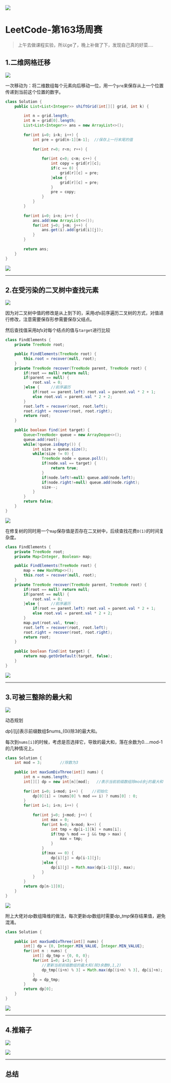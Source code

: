 ![](https://tyh-blog-image.oss-cn-beijing.aliyuncs.com/pixiv%E4%BD%9C%E5%93%81/DS1GxpqVoAA7Syz.jpeg)

# LeetCode-第163场周赛

> 上午去做课程实验，所以ge了，晚上补做了下，发现自己真的好菜....

## 1.二维网格迁移

![](https://tyh-blog-image.oss-cn-beijing.aliyuncs.com/LeetCode-%E5%9B%BE%E7%89%87/2019-11-17_18-44_1.png)

一次移动为：将二维数组每个元素向后移动一位，用一个`pre`来保存从上一个位置传递到当前这个位置的数字。

```java
class Solution {
    public List<List<Integer>> shiftGrid(int[][] grid, int k) {
        
        int n = grid.length;
        int m = grid[0].length;
        List<List<Integer>> ans = new ArrayList<>();
        
        for(int i=0; i<k; i++) {
            int pre = grid[n-1][m-1];  //保存上一行末尾的值
            
            for(int r=0; r<n; r++) {
                
                for(int c=0; c<m; c++) {
                    int copy = grid[r][c];
                    if(c == 0) {
                        grid[r][c] = pre;
                    }else {
                        grid[r][c] = pre;
                    }
                    pre = copy;
                }
            }
        }
        
        for(int i=0; i<n; i++) {
            ans.add(new ArrayList<>());
            for(int j=0; j<m; j++) {
                ans.get(i).add(grid[i][j]);
            }
        }
        
        return ans;
    }
}
```

![](https://tyh-blog-image.oss-cn-beijing.aliyuncs.com/LeetCode-%E5%9B%BE%E7%89%87/2019-11-17_18-44.png)

---

## 2.在受污染的二叉树中查找元素

![](https://tyh-blog-image.oss-cn-beijing.aliyuncs.com/LeetCode-%E5%9B%BE%E7%89%87/2019-11-17_19-06_1.png)

因为对二叉树中值的修改是从上到下的，采用$dfs$前序遍历二叉树的方式，对值进行修改，注意需要保存形参需要保存父结点。

然后查找值采用$bfs$对每个结点的值与`target`进行比较

```java
class FindElements {
    private TreeNode root;

    public FindElements(TreeNode root) {
        this.root = recover(null, root);
    }
    private TreeNode recover(TreeNode parent, TreeNode root) {
        if(root == null) return null;
        if(parent == null) {
            root.val = 0;
        }else {     //前序遍历
            if(root == parent.left) root.val = parent.val * 2 + 1;
            else root.val = parent.val * 2 + 2;
        }
        root.left = recover(root, root.left);
        root.right = recover(root, root.right);
        return root;
    }
    
    public boolean find(int target) {
        Queue<TreeNode> queue = new ArrayDeque<>();
        queue.add(root);
        while(!queue.isEmpty()) {
            int size = queue.size();
            while(size != 0) {
                TreeNode node = queue.poll();
                if(node.val == target) {
                    return true;
                }
                if(node.left!=null) queue.add(node.left);
                if(node.right!=null) queue.add(node.right);
                size--;
            }
        }
        return false;
    }
}
```

![](https://tyh-blog-image.oss-cn-beijing.aliyuncs.com/LeetCode-%E5%9B%BE%E7%89%87/2019-11-17_19-06.png)

在修复树的同时用一个`map`保存值是否存在二叉树中，后续查找花费`O(1)`的时间复杂度。

```java
class FindElements {
    private TreeNode root;
    private Map<Integer, Boolean> map;

    public FindElements(TreeNode root) {
        map = new HashMap<>();
        this.root = recover(null, root);
    }
    private TreeNode recover(TreeNode parent, TreeNode root) {
        if(root == null) return null;
        if(parent == null) {
            root.val = 0;
        }else {     //前序遍历
            if(root == parent.left) root.val = parent.val * 2 + 1;
            else root.val = parent.val * 2 + 2;
        }
        map.put(root.val, true);
        root.left = recover(root, root.left);
        root.right = recover(root, root.right);
        return root;
    }
    
    public boolean find(int target) {
        return map.getOrDefault(target, false);
    }
}
```

![](https://tyh-blog-image.oss-cn-beijing.aliyuncs.com/LeetCode-%E5%9B%BE%E7%89%87/2019-11-17_21-16.png)

---

## 3.可被三整除的最大和

![](https://tyh-blog-image.oss-cn-beijing.aliyuncs.com/LeetCode-%E5%9B%BE%E7%89%87/2019-11-17_19-13.png)

动态规划

$dp[i][j]$表示前缀数组$nums_{0i}除3的最大和。

每次到`nums[i]`的时候，考虑是否选择它，导致的最大和，落在余数为0....mod-1的几种情况上。

```java
class Solution {
    int mod = 3;        //除数为3
    
    public int maxSumDivThree(int[] nums) {
        int n = nums.length;
        int[][] dp = new int[n][mod];   //表示当前前缀数组除mod余j的最大和
        
        for(int i=0; i<mod; i++) {    //初始化
            dp[0][i] = (nums[0] % mod == i) ? nums[0] : 0;
        }
        for(int i=1; i<n; i++) {
            
            for(int j=0; j<mod; j++) {
                int max = 0;
                for(int k=0; k<mod; k++) {
                    int tmp = dp[i-1][k] + nums[i];
                    if(tmp % mod == j && tmp > max) {
                        max = tmp;
                    }
                }
                if(max == 0) {
                    dp[i][j] = dp[i-1][j];
                }else {
                    dp[i][j] = Math.max(dp[i-1][j], max);
                }
            }
        }
        return dp[n-1][0];
    }
}
```

![](https://tyh-blog-image.oss-cn-beijing.aliyuncs.com/LeetCode-%E5%9B%BE%E7%89%87/2019-11-17_20-08.png)


附上大佬对$dp$数组降维的做法，每次更新$dp$数组时需要$dp\_tmp$保存结果值，避免混淆。

```java
class Solution {
    
    public int maxSumDivThree(int[] nums) {
        int[] dp = {0, Integer.MIN_VALUE, Integer.MIN_VALUE};
        for(int n : nums) {
            int[] dp_tmp = {0, 0, 0};
            for(int i=0; i<3; i++) {
                //更新当前前缀数组的最大和(除3余数0,1,2)
                dp_tmp[(i+n) % 3] = Math.max(dp[(i+n) % 3], dp[i]+n);
            }
            dp = dp_tmp;
        }
        return dp[0];
    }
}
```

![](https://tyh-blog-image.oss-cn-beijing.aliyuncs.com/LeetCode-%E5%9B%BE%E7%89%87/2019-11-17_20-21.png)

---

## 4.推箱子

![](https://tyh-blog-image.oss-cn-beijing.aliyuncs.com/LeetCode-%E5%9B%BE%E7%89%87/2019-11-17_20-30.png)

![](https://assets.leetcode-cn.com/aliyun-lc-upload/uploads/2019/11/16/sample_1_1620.png)

---

## 总结

